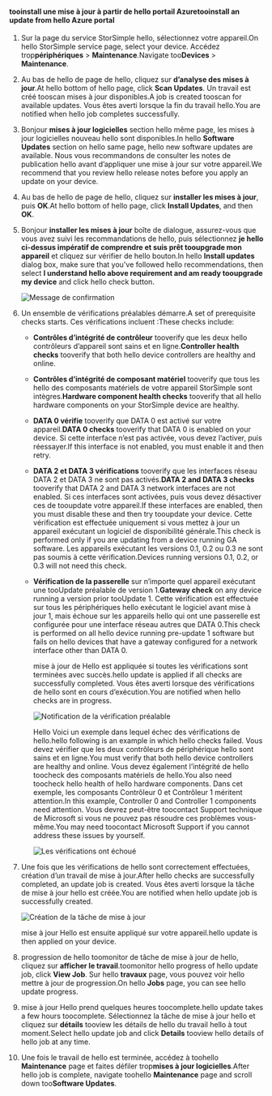 <!--author=alkohli last changed: 02/06/17-->

#### <a name="tooinstall-an-update-from-hello-azure-portal"></a><span data-ttu-id="764cf-101">tooinstall une mise à jour à partir de hello portail Azure</span><span class="sxs-lookup"><span data-stu-id="764cf-101">tooinstall an update from hello Azure portal</span></span>

1. <span data-ttu-id="764cf-102">Sur la page du service StorSimple hello, sélectionnez votre appareil.</span><span class="sxs-lookup"><span data-stu-id="764cf-102">On hello StorSimple service page, select your device.</span></span> <span data-ttu-id="764cf-103">Accédez trop**périphériques** > **Maintenance**.</span><span class="sxs-lookup"><span data-stu-id="764cf-103">Navigate too**Devices** > **Maintenance**.</span></span>
2. <span data-ttu-id="764cf-104">Au bas de hello de page de hello, cliquez sur **d’analyse des mises à jour**.</span><span class="sxs-lookup"><span data-stu-id="764cf-104">At hello bottom of hello page, click **Scan Updates**.</span></span> <span data-ttu-id="764cf-105">Un travail est créé tooscan mises à jour disponibles.</span><span class="sxs-lookup"><span data-stu-id="764cf-105">A job is created tooscan for available updates.</span></span> <span data-ttu-id="764cf-106">Vous êtes averti lorsque la fin du travail hello.</span><span class="sxs-lookup"><span data-stu-id="764cf-106">You are notified when hello job completes successfully.</span></span>
3. <span data-ttu-id="764cf-107">Bonjour **mises à jour logicielles** section hello même page, les mises à jour logicielles nouveau hello sont disponibles.</span><span class="sxs-lookup"><span data-stu-id="764cf-107">In hello **Software Updates** section on hello same page, hello new software updates are available.</span></span> <span data-ttu-id="764cf-108">Nous vous recommandons de consulter les notes de publication hello avant d’appliquer une mise à jour sur votre appareil.</span><span class="sxs-lookup"><span data-stu-id="764cf-108">We recommend that you review hello release notes before you apply an update on your device.</span></span>
4. <span data-ttu-id="764cf-109">Au bas de hello de page de hello, cliquez sur **installer les mises à jour**, puis **OK**.</span><span class="sxs-lookup"><span data-stu-id="764cf-109">At hello bottom of hello page, click **Install Updates**, and then **OK**.</span></span>
5. <span data-ttu-id="764cf-110">Bonjour **installer les mises à jour** boîte de dialogue, assurez-vous que vous avez suivi les recommandations de hello, puis sélectionnez **je hello ci-dessus impératif de comprendre et suis prêt tooupgrade mon appareil** et cliquez sur vérifier de hello bouton.</span><span class="sxs-lookup"><span data-stu-id="764cf-110">In hello **Install updates** dialog box, make sure that you've followed hello recommendations, then select **I understand hello above requirement and am ready tooupgrade my device** and click hello check button.</span></span>
   
    ![Message de confirmation](./media/storsimple-install-update2-via-portal/InstallUpdate12_2M.png)
6. <span data-ttu-id="764cf-112">Un ensemble de vérifications préalables démarre.</span><span class="sxs-lookup"><span data-stu-id="764cf-112">A set of prerequisite checks starts.</span></span> <span data-ttu-id="764cf-113">Ces vérifications incluent :</span><span class="sxs-lookup"><span data-stu-id="764cf-113">These checks include:</span></span>
   
   * <span data-ttu-id="764cf-114">**Contrôles d’intégrité de contrôleur** tooverify que les deux hello contrôleurs d’appareil sont sains et en ligne.</span><span class="sxs-lookup"><span data-stu-id="764cf-114">**Controller health checks** tooverify that both hello device controllers are healthy and online.</span></span>
   * <span data-ttu-id="764cf-115">**Contrôles d’intégrité de composant matériel** tooverify que tous les hello des composants matériels de votre appareil StorSimple sont intègres.</span><span class="sxs-lookup"><span data-stu-id="764cf-115">**Hardware component health checks** tooverify that all hello hardware components on your StorSimple device are healthy.</span></span>
   * <span data-ttu-id="764cf-116">**DATA 0 vérifie** tooverify que DATA 0 est activé sur votre appareil.</span><span class="sxs-lookup"><span data-stu-id="764cf-116">**DATA 0 checks** tooverify that DATA 0 is enabled on your device.</span></span> <span data-ttu-id="764cf-117">Si cette interface n’est pas activée, vous devez l’activer, puis réessayer.</span><span class="sxs-lookup"><span data-stu-id="764cf-117">If this interface is not enabled, you must enable it and then retry.</span></span>
   * <span data-ttu-id="764cf-118">**DATA 2 et DATA 3 vérifications** tooverify que les interfaces réseau DATA 2 et DATA 3 ne sont pas activés.</span><span class="sxs-lookup"><span data-stu-id="764cf-118">**DATA 2 and DATA 3 checks** tooverify that DATA 2 and DATA 3 network interfaces are not enabled.</span></span> <span data-ttu-id="764cf-119">Si ces interfaces sont activées, puis vous devez désactiver ces de tooupdate votre appareil.</span><span class="sxs-lookup"><span data-stu-id="764cf-119">If these interfaces are enabled, then you must disable these and then try tooupdate your device.</span></span> <span data-ttu-id="764cf-120">Cette vérification est effectuée uniquement si vous mettez à jour un appareil exécutant un logiciel de disponibilité générale.</span><span class="sxs-lookup"><span data-stu-id="764cf-120">This check is performed only if you are updating from a device running GA software.</span></span> <span data-ttu-id="764cf-121">Les appareils exécutant les versions 0.1, 0.2 ou 0.3 ne sont pas soumis à cette vérification.</span><span class="sxs-lookup"><span data-stu-id="764cf-121">Devices running versions 0.1, 0.2, or 0.3 will not need this check.</span></span>
   * <span data-ttu-id="764cf-122">**Vérification de la passerelle** sur n’importe quel appareil exécutant une tooUpdate préalable de version 1.</span><span class="sxs-lookup"><span data-stu-id="764cf-122">**Gateway check** on any device running a version prior tooUpdate 1.</span></span> <span data-ttu-id="764cf-123">Cette vérification est effectuée sur tous les périphériques hello exécutant le logiciel avant mise à jour 1, mais échoue sur les appareils hello qui ont une passerelle est configurée pour une interface réseau autres que DATA 0.</span><span class="sxs-lookup"><span data-stu-id="764cf-123">This check is performed on all hello device running pre-update 1 software but fails on hello devices that have a gateway configured for a network interface other than DATA 0.</span></span>
     
     <span data-ttu-id="764cf-124">mise à jour de Hello est appliquée si toutes les vérifications sont terminées avec succès.</span><span class="sxs-lookup"><span data-stu-id="764cf-124">hello update is applied if all checks are successfully completed.</span></span> <span data-ttu-id="764cf-125">Vous êtes averti lorsque des vérifications de hello sont en cours d’exécution.</span><span class="sxs-lookup"><span data-stu-id="764cf-125">You are notified when hello checks are in progress.</span></span>
     
     ![Notification de la vérification préalable](./media/storsimple-install-update2-via-portal/InstallUpdate12_3M.png)
     
     <span data-ttu-id="764cf-127">Hello Voici un exemple dans lequel échec des vérifications de hello.</span><span class="sxs-lookup"><span data-stu-id="764cf-127">hello following is an example in which hello checks failed.</span></span> <span data-ttu-id="764cf-128">Vous devez vérifier que les deux contrôleurs de périphérique hello sont sains et en ligne.</span><span class="sxs-lookup"><span data-stu-id="764cf-128">You must verify that both hello device controllers are healthy and online.</span></span> <span data-ttu-id="764cf-129">Vous devez également l’intégrité de hello toocheck des composants matériels de hello.</span><span class="sxs-lookup"><span data-stu-id="764cf-129">You also need toocheck hello health of hello hardware components.</span></span> <span data-ttu-id="764cf-130">Dans cet exemple, les composants Contrôleur 0 et Contrôleur 1 méritent attention.</span><span class="sxs-lookup"><span data-stu-id="764cf-130">In this example, Controller 0 and Controller 1 components need attention.</span></span> <span data-ttu-id="764cf-131">Vous devrez peut-être toocontact Support technique de Microsoft si vous ne pouvez pas résoudre ces problèmes vous-même.</span><span class="sxs-lookup"><span data-stu-id="764cf-131">You may need toocontact Microsoft Support if you cannot address these issues by yourself.</span></span>
     
       ![Les vérifications ont échoué](./media/storsimple-install-update2-via-portal/HCS_PreUpgradeChecksFailed-include.png)
7. <span data-ttu-id="764cf-133">Une fois que les vérifications de hello sont correctement effectuées, création d’un travail de mise à jour.</span><span class="sxs-lookup"><span data-stu-id="764cf-133">After hello checks are successfully completed, an update job is created.</span></span> <span data-ttu-id="764cf-134">Vous êtes averti lorsque la tâche de mise à jour hello est créée.</span><span class="sxs-lookup"><span data-stu-id="764cf-134">You are notified when hello update job is successfully created.</span></span>
   
    ![Création de la tâche de mise à jour](./media/storsimple-install-update2-via-portal/InstallUpdate12_44M.png)
   
    <span data-ttu-id="764cf-136">mise à jour Hello est ensuite appliqué sur votre appareil.</span><span class="sxs-lookup"><span data-stu-id="764cf-136">hello update is then applied on your device.</span></span>
    
8. <span data-ttu-id="764cf-137">progression de hello toomonitor de tâche de mise à jour de hello, cliquez sur **afficher le travail**.</span><span class="sxs-lookup"><span data-stu-id="764cf-137">toomonitor hello progress of hello update job, click **View Job**.</span></span> <span data-ttu-id="764cf-138">Sur hello **travaux** page, vous pouvez voir hello mettre à jour de progression.</span><span class="sxs-lookup"><span data-stu-id="764cf-138">On hello **Jobs** page, you can see hello update progress.</span></span>
9. <span data-ttu-id="764cf-139">mise à jour Hello prend quelques heures toocomplete.</span><span class="sxs-lookup"><span data-stu-id="764cf-139">hello update takes a few hours toocomplete.</span></span> <span data-ttu-id="764cf-140">Sélectionnez la tâche de mise à jour hello et cliquez sur **détails** tooview les détails de hello du travail hello à tout moment.</span><span class="sxs-lookup"><span data-stu-id="764cf-140">Select hello update job and click **Details** tooview hello details of hello job at any time.</span></span>
10. <span data-ttu-id="764cf-141">Une fois le travail de hello est terminée, accédez à toohello **Maintenance** page et faites défiler trop**mises à jour logicielles**.</span><span class="sxs-lookup"><span data-stu-id="764cf-141">After hello job is complete, navigate toohello **Maintenance** page and scroll down too**Software Updates**.</span></span>

